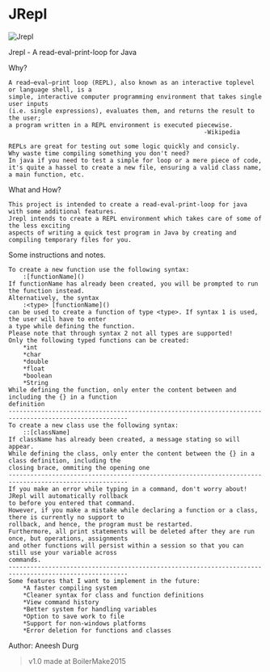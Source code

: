 # JRepl
![Jrepl](http://i.imgur.com/u7l4q2G.png "Jrepl")

Jrepl - A read-eval-print-loop for Java 

Why?

	A read–eval–print loop (REPL), also known as an interactive toplevel or language shell, is a 
	simple, interactive computer programming environment that takes single user inputs 
	(i.e. single expressions), evaluates them, and returns the result to the user; 
	a program written in a REPL environment is executed piecewise. 
														  -Wikipedia

	REPLs are great for testing out some logic quickly and consicly. 
	Why waste time compiling something you don't need?
	In java if you need to test a simple for loop or a mere piece of code, 
	it's quite a hassel to create a new file, ensuring a valid class name, a main function, etc. 
	
What and How?

	This project is intended to create a read-eval-print-loop for java with some additional features.
	Jrepl intends to create a REPL environment which takes care of some of the less exciting 
	aspects of writing a quick test program in Java by creating and compiling temporary files for you.
	
Some instructions and notes.

	To create a new function use the following syntax:
		:[functionName]()
	If functionName has already been created, you will be prompted to run the function instead.
	Alternatively, the syntax
		:<type> [functionName]() 
	can be used to create a function of type <type>. If syntax 1 is used, the user will have to enter
	a type while defining the function. 
	Please note that through syntax 2 not all types are supported! 
	Only the following typed functions can be created:
		*int
		*char
		*double
		*float
		*boolean
		*String
	While defining the function, only enter the content between and including the {} in a function
	definition
	-------------------------------------------------------------------------------------------------------
	To create a new class use the following syntax:
		::[className]
	If className has already been created, a message stating so will appear. 
	While defining the class, only enter the content between the {} in a class definition, including the 
	closing brace, ommiting the opening one
	-------------------------------------------------------------------------------------------------------
	If you make an error while typing in a command, don't worry about! JRepl will automatically rollback 
	to before you entered that command.
	However, if you make a mistake while declaring a function or a class, there is currently no support to
	rollback, and hence, the program must be restarted.
	Furthermore, all print statements will be deleted after they are run once, but operations, assignments
	and other functions will persist within a session so that you can still use your variable across 
	commands.
	-------------------------------------------------------------------------------------------------------
	Some features that I want to implement in the future:
		*A faster compiling system
		*Cleaner syntax for class and function definitions
		*View command history
		*Better system for handling variables
		*Option to save work to file
		*Support for non-windows platforms
		*Error deletion for functions and classes
Author: Aneesh Durg
	
>v1.0 made at BoilerMake2015

